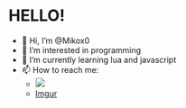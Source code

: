 # HELLO!

- 👋 Hi, I’m @Mikox0
- 👀 I’m interested in programming
- 🌱 I’m currently learning lua and javascript
- 📫 How to reach me:
  - ![](https://dcbadge.limes.pink/api/shield/707880078553645127)
  - [Imgur](https://i.imgur.com/WSSbviC.png)

<!---
Mikox0/Mikox0 is a ✨ special ✨ repository because its `README.md` (this file) appears on your GitHub profile.
You can click the Preview link to take a look at your changes.
--->
